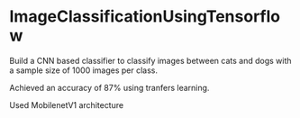 # ImageClassificationUsingTensorflow

Build a CNN based classifier to classify images between cats and dogs with a sample size of 1000 images per class.

Achieved an accuracy of 87% using tranfers learning.

Used MobilenetV1 architecture
